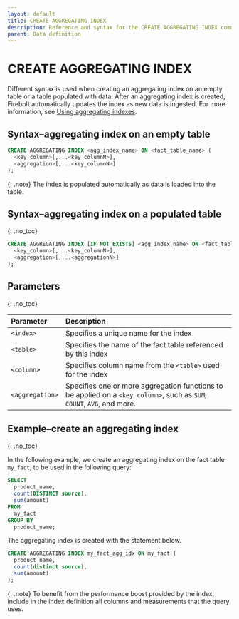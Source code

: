```yaml
---
layout: default
title: CREATE AGGREGATING INDEX
description: Reference and syntax for the CREATE AGGREGATING INDEX command.
parent: Data definition
---
```


# CREATE AGGREGATING INDEX

Different syntax is used when creating an aggregating index on an empty table or a table populated with data. After an aggregating index is created, Firebolt automatically updates the index as new data is ingested. For more information, see [Using aggregating indexes](../../../Guides/working-with-indexes/using-aggregating-indexes.md).

## Syntax&ndash;aggregating index on an empty table

```sql
CREATE AGGREGATING INDEX <agg_index_name> ON <fact_table_name> (
  <key_column>[,...<key_columnN>],
  <aggregation>[,...<key_columnN>]
);
```

{: .note}
The index is populated automatically as data is loaded into the table.

## Syntax&ndash;aggregating index on a populated table
{: .no_toc}

```sql
CREATE AGGREGATING INDEX [IF NOT EXISTS] <agg_index_name> ON <fact_table_name> (
  <key_column>[,...<key_columnN>],
  <aggregation>[,...<aggregationN>]
);
```
## Parameters 
{: .no_toc} 

| Parameter           | Description               |
| :------------------- | :------------------------------- |
| `<index>`  | Specifies a unique name for the index                                                                                   |
| `<table>` | Specifies the name of the fact table referenced by this index                                                           |
| `<column>`      | Specifies column name from the `<table>` used for the index                                                   |
| `<aggregation>`     | Specifies one or more aggregation functions to be applied on a `<key_column>`, such as `SUM`, `COUNT`, `AVG`, and more. |

## Example&ndash;create an aggregating index
{: .no_toc}

In the following example, we create an aggregating index on the fact table `my_fact`, to be used in the following query:

```sql
SELECT
  product_name,
  count(DISTINCT source),
  sum(amount)
FROM
  my_fact
GROUP BY
  product_name;
```

The aggregating index is created with the statement below.

```sql
CREATE AGGREGATING INDEX my_fact_agg_idx ON my_fact (
  product_name,
  count(distinct source),
  sum(amount)
);
```

{: .note}
To benefit from the performance boost provided by the index, include in the index definition all columns and measurements that the query uses.

